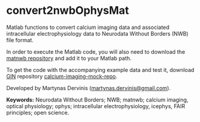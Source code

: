 # convert2nwbOphysMat
Matlab functions to convert calcium imaging data and associated intracellular electrophysiology data to Neurodata Without Borders (NWB) file format.

In order to execute the Matlab code, you will also need to download the [matnwb repository](https://github.com/NeurodataWithoutBorders/matnwb) and add it to your Matlab path.

To get the code with the accompanying example data and test it, download [GIN](https://gin.g-node.org/G-Node/Info/wiki) repository [calcium-imaging-mock-repo](https://gin.g-node.org/dervinism/calcium-imaging-mock-repo).

Developed by Martynas Dervinis (martynas.dervinis@gmail.com).

**Keywords:** Neurodata Without Borders; NWB; matnwb; calcium imaging, optical physiology; ophys; intracellular electrophysiology, icephys, FAIR principles; open science.